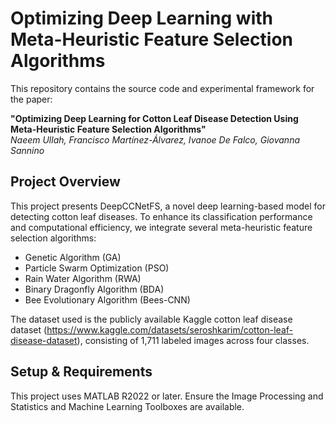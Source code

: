 # Optimizing Deep Learning with Meta-Heuristic Feature Selection Algorithms

This repository contains the source code and experimental framework for the paper:

**"Optimizing Deep Learning for Cotton Leaf Disease Detection Using Meta-Heuristic Feature Selection Algorithms"**  
*Naeem Ullah, Francisco Martínez-Álvarez, Ivanoe De Falco, Giovanna Sannino*  

## Project Overview

This project presents DeepCCNetFS, a novel deep learning-based model for detecting cotton leaf diseases. To enhance its classification performance and computational efficiency, we integrate several meta-heuristic feature selection algorithms:

- Genetic Algorithm (GA)
- Particle Swarm Optimization (PSO)
- Rain Water Algorithm (RWA)
- Binary Dragonfly Algorithm (BDA)
- Bee Evolutionary Algorithm (Bees-CNN)

The dataset used is the publicly available Kaggle cotton leaf disease dataset (https://www.kaggle.com/datasets/seroshkarim/cotton-leaf-disease-dataset), consisting of 1,711 labeled images across four classes.



## Setup & Requirements

This project uses MATLAB R2022 or later. Ensure the Image Processing and Statistics and Machine Learning Toolboxes are available.

